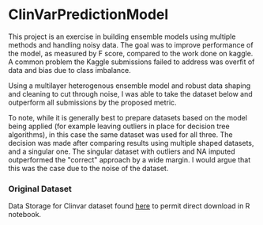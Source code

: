 # ClinVarPredictionModel

This project is an exercise in building ensemble models using multiple methods and handling noisy data. The goal was to improve performance of the model, as measured by F score, compared to the work done on kaggle.
A common problem the Kaggle submissions failed to address was overfit of data and bias due to class imbalance.

Using a multilayer heterogenous ensemble model and robust data shaping and cleaning to cut through noise, I was able to take the dataset below and outperform all submissions by the proposed metric.

To note, while it is generally best to prepare datasets based on the model being applied (for example leaving outliers in place for decision tree algorithms), in this case the same dataset was used for all three. The decision was made
after comparing results using multiple shaped datasets, and a singular one. The singular dataset with outliers and NA imputed outperformed the "correct" approach by a wide margin. I would argue that this was the case due to the noise of the dataset.

### Original Dataset
Data Storage for Clinvar dataset found [here](https://www.kaggle.com/datasets/kevinarvai/clinvar-conflicting) to permit direct download in R notebook.

